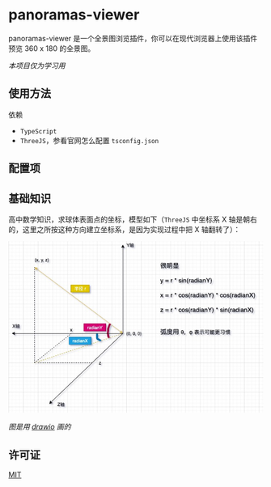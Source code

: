 # panoramas-viewer

panoramas-viewer 是一个全景图浏览插件，你可以在现代浏览器上使用该插件预览 360 x 180 的全景图。

_本项目仅为学习用_

## 使用方法

依赖 
- `TypeScript`
- `ThreeJS`，参看官网怎么配置 `tsconfig.json`

## 配置项


## 基础知识

高中数学知识，求球体表面点的坐标，模型如下（`ThreeJS` 中坐标系 X 轴是朝右的，这里之所按这种方向建立坐标系，是因为实现过程中把 X 轴翻转了）：

![](assets/坐标系.jpg)

_图是用 [drawio](https://www.diagrams.net/) 画的_


## 许可证

[MIT](LICENSE)